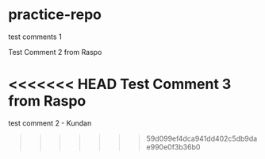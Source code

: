 # practice-repo
test comments 1

Test Comment 2 from Raspo

<<<<<<< HEAD
Test Comment 3 from Raspo
=======
test comment 2 - Kundan
>>>>>>> 59d099ef4dca941dd402c5db9dae990e0f3b36b0
